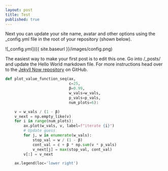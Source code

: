 ```yaml
---
layout: post
title: Test
published: true
---
```


Next you can update your site name, avatar and other options using the _config.yml file in the root of your repository (shown below).

![_config.yml]({{ site.baseurl }}/images/config.png)

The easiest way to make your first post is to edit this one. Go into /_posts/ and update the Hello World markdown file. For more instructions head over to the [Jekyll Now repository](https://github.com/barryclark/jekyll-now) on GitHub.

```python
def plot_value_function_seq(ax,
                            c=25,
                            β=0.99,
                            w_vals=w_vals,
                            p_vals=p_vals,
                            num_plots=6):

    v = w_vals / (1 - β)
    v_next = np.empty_like(v)
    for i in range(num_plots):
        ax.plot(w_vals, v, label=f"iterate {i}")
        # Update guess
        for j, w in enumerate(w_vals):
            stop_val = w / (1 - β)
            cont_val = c + β * np.sum(v * p_vals)
            v_next[j] = max(stop_val, cont_val)
        v[:] = v_next

    ax.legend(loc='lower right')
```
